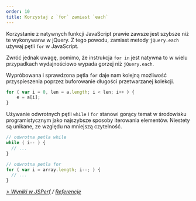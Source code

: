 ```yaml
---
order: 10
title: Korzystaj z `for` zamiast `each`
---
```


Korzystanie z natywnych funkcji JavaScript prawie zawsze jest szybsze niż te wykonywanw w jQuery. Z tego powodu, zamiast metody `jQuery.each` używaj pętli `for` w JavaScript.

Zwróć jednak uwagę, pomimo, że instrukcja `for in` jest natywna to w wielu przypadkach wydajnościowo wypada gorzej niż `jQuery.each`.

Wypróbowana i sprawdzona pętla `for` daje nam kolejną możliwość przyspieszenia poprzez buforowanie długości przetwarzanej kolekcji.

```js
for ( var i = 0, len = a.length; i < len; i++ ) {
	e = a[i];
}
```

Używanie odwrotnych pętli `while` i `for` stanowi gorący temat w środowisku programistycznym jako najszybsze sposoby iterowania elementów. Niestety są unikane, ze względu na mniejszą czytelność.

```js
// odwrotna petla while
while ( i-- ) {
  // ...
}

// odwrotna petla for
for ( var i = array.length; i--; ) {
  // ...
}
```

*[> Wyniki w JSPerf](http://jsperf.com/browser-diet-jquery-each-vs-for-loop) / [Referencje](https://github.com/zenorocha/browser-diet/wiki/References#use-for-instead-of-each)*
